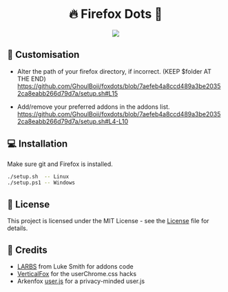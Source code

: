 <h1 align="center"> 🔥 Firefox Dots 🦊 </h1>

<p align="center">
  <img src="https://github.com/GhoulBoii/firefox/assets/78494833/4d3f5615-0f67-43c6-97c8-b596aff7bbe9" />
</p>


## 🎨 Customisation

- Alter the path of your firefox directory, if incorrect. (KEEP $folder AT THE END)
  https://github.com/GhoulBoii/foxdots/blob/7aefeb4a8ccd489a3be20352ca8eabb266d79d7a/setup.sh#L15

- Add/remove your preferred addons in the addons list.
  https://github.com/GhoulBoii/foxdots/blob/7aefeb4a8ccd489a3be20352ca8eabb266d79d7a/setup.sh#L4-L10

## 💻 Installation

Make sure git and Firefox is installed.
```bash
./setup.sh  -- Linux
./setup.ps1 -- Windows
```

## 📃 License

This project is licensed under the MIT License - see the [License](LICENSE.md) file for details.

## 🎉 Credits

- [LARBS](https://github.com/LukeSmithxyz/LARBS) from Luke Smith for addons code
- [VerticalFox](https://github.com/christorange/VerticalFox/) for the userChrome.css hacks
- Arkenfox [user.js](https://github.com/arkenfox/user.js) for a privacy-minded user.js


